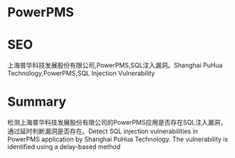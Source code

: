 # PowerPMS
# SEO
上海普华科技发展股份有限公司,PowerPMS,SQL注入漏洞。Shanghai PuHua Technology,PowerPMS,SQL Injection Vulnerability
# Summary
检测上海普华科技发展股份有限公司的PowerPMS应用是否存在SQL注入漏洞，通过延时判断漏洞是否存在。Detect SQL injection vulnerabilities in PowerPMS application by Shanghai PuHua Technology. The vulnerability is identified using a delay-based method
